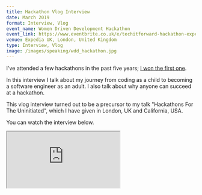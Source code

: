 ```yaml
---
title: Hackathon Vlog Interview
date: March 2019
format: Interview, Vlog
event_name: Women Driven Development Hackathon
event_link: https://www.eventbrite.co.uk/e/techitforward-hackathon-expedia-group-tickets-55716697141
venue: Expedia UK, London, United Kingdom
type: Interview, Vlog
image: /images/speaking/wdd_hackathon.jpg 
---
```


I've attended a few hackathons in the past five years; [I won the first one](https://blog.makersacademy.com/international-womens-day-hackathon-makeithappen-923aba741e58).

In this interview I talk about my journey from coding as a child to becoming a software engineer as an adult.  I also talk about why anyone can succeed at a hackathon.

This vlog interview turned out to be a precursor to my talk "Hackathons For The Uninitiated", which I have given in London, UK and California, USA.

You can watch the interview below.

<div class="embed-responsive embed-responsive-16by9">
  <iframe class="embed-responsive-item" src="https://www.youtube.com/embed/UPZCIKkEoJk" allowfullscreen></iframe>
</div><br/>
